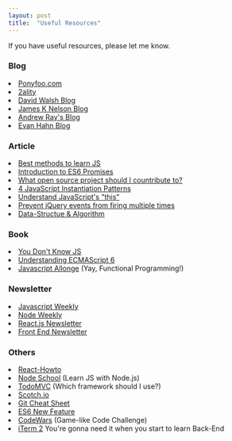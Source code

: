```yaml
---
layout: post
title:  "Useful Resources"
---
```


If you have useful resources, please let me know. 

<h3>Blog</h3>
<li><a target="_blank" href="https://ponyfoo.com/">Ponyfoo.com</a></li>
<li><a target="_blank" href="http://www.2ality.com/">2ality</a></li>
<li><a target="_blank" href="https://davidwalsh.name/">David Walsh Blog</a></li>
<li><a target="_blank" href="http://jamesknelson.com/">James K Nelson Blog</a></li>
<li><a target="_blank" href="http://blog.andrewray.me/">Andrew Ray's Blog</a></li>
<li><a target="_blank" href="http://evanhahn.com/">Evan Hahn Blog</a></li>

<h3>Article</h3>
<li><a target="_blank" href="https://psdtowp.net/learn-javascript.html">Best methods to learn JS</a></li>
<li><a target="_blank" href="http://jamesknelson.com/grokking-es6-promises-the-four-functions-you-need-to-avoid-callback-hell/">Introduction to ES6 Promises</a></li>
<li><a target="_blank" href="https://medium.com/@kentcdodds/what-open-source-project-should-i-contribute-to-7d50ecfe1cb4#.jxr27gxol">What open source project should I countribute to?</a></li>
<li><a href="http://michaelcheng.io/2015/03/22/4-javascript-instantiation-patterns-part-1-functional-instantiation-and-functional-instantiation-with-shared-methods/" target="_blank">4 JavaScript Instantiation Patterns</a></li>
<li><a href="http://javascriptissexy.com/understand-javascripts-this-with-clarity-and-master-it/">Understand JavaScript's "this"</a></li>
<li><a href="http://www.gajotres.net/prevent-jquery-multiple-event-triggering/" target="_blank">Prevent jQuery events from firing multiple times</a></li>
<li><a href="https://www.nczonline.net/blog/tag/computer-science/" target="_blank">Data-Structue & Algorithm</a></li>


<h3>Book</h3>
<li><a target="_blank" href="https://github.com/getify/You-Dont-Know-JS">You Don't Know JS</a></li>
<li><a target="_blank" href="https://leanpub.com/understandinges6/read">Understanding ECMAScript 6</a></li>
<li><a target="_blank" href="https://leanpub.com/javascriptallongesix/read#simple-partial">Javascript Allonge</a> (Yay, Functional Programming!)</li>

<h3>Newsletter</h3>
<li><a href="http://javascriptweekly.com/" target="_blank">Javascript Weekly</a></li>
<li><a href="http://nodeweekly.com/" target="_blank">Node Weekly</a></li>
<li><a href="http://reactjsnewsletter.com/" target="_blank">React.js Newsletter</a></li>
<li><a href="http://frontendnewsletter.com/" target="_blank">Front End Newsletter</a></li>

<h3>Others</h3>
<li><a target="_blank" href="https://github.com/petehunt/react-howto?utm_campaign=linkplug&utm_source=linkplug&utm_medium=linkplug&utm_content=linkplug&utm_term=linkplug#learning-npm">React-Howto</a></li>
<li><a target="_blank" href="http://nodeschool.io/">Node School</a> (Learn JS with Node.js)</li>
<li><a target="_blank" href="http://todomvc.com/">TodoMVC</a> (Which framework should I use?)</li>
<li><a target="_blank" href="https://scotch.io/">Scotch.io</a></li>
<li><a target="_blank" href="http://zeroturnaround.com/rebellabs/git-commands-and-best-practices-cheat-sheet/">Git Cheat Sheet</a></li>
<li><a target="_blank" href="http://es6-features.org/">ES6 New Feature</a></li>
<li><a href="http://www.codewars.com/" target="_blank">CodeWars</a> (Game-like Code Challenge)</li>
<li><a href="https://www.iterm2.com/" target="_blank">iTerm 2</a> You're gonna need it when you start to learn Back-End</li> 